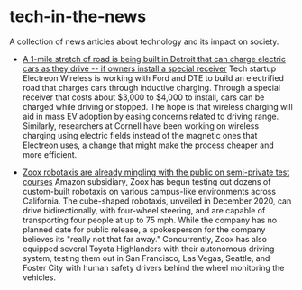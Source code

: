 # tech-in-the-news
A collection of news articles about technology and its impact on society.


* [A 1-mile stretch of road is being built in Detroit that can charge electric cars as they drive -- if owners install a special receiver](https://www.businessinsider.com/public-road-detroit-to-charge-electric-cars-as-they-drive-2022-2?utm_source=reddit.com)
	Tech startup Electreon Wireless is working with Ford and DTE to build an electrified road that charges cars through inductive charging.
	Through a special receiver that costs about $3,000 to $4,000 to install, cars can be charged while driving or stopped.
	The hope is that wireless charging will aid in mass EV adoption by easing concerns related to driving range. 
	Similarly, researchers at Cornell have been working on wireless charging using electric fields instead of the magnetic ones that Electreon uses, a change that might make the process cheaper and more efficient.
	
	
* [Zoox robotaxis are already mingling with the public on semi-private test courses](https://techcrunch.com/2022/02/10/zoox-robotaxis-are-already-mingling-with-the-public-on-semi-private-test-courses/)
	Amazon subsidiary, Zoox has begun testing out dozens of custom-built robotaxis on various campus-like environments across California. 
	The cube-shaped robotaxis, unveiled in December 2020, can drive bidirectionally, with four-wheel steering, and are capable of transporting four people at up to 75 mph. 
	While the company has no planned date for public release, a spokesperson for the company believes its "really not that far away." 
	Concurrently, Zoox has also equipped several Toyota Highlanders with their autonomous driving system, testing them out in San Francisco, Las Vegas, Seattle, and Foster City with human safety drivers behind the wheel monitoring the vehicles.
